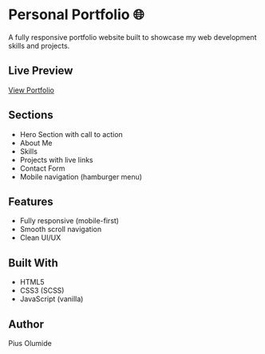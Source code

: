 # Personal Portfolio 🌐

A fully responsive portfolio website built to showcase my web development skills and projects.

## Live Preview

[View Portfolio](https://pius931.github.io/Portfolio/)

## Sections

- Hero Section with call to action
- About Me
- Skills
- Projects with live links
- Contact Form
- Mobile navigation (hamburger menu)

## Features

- Fully responsive (mobile-first)
- Smooth scroll navigation
- Clean UI/UX

## Built With

- HTML5
- CSS3 (SCSS)
- JavaScript (vanilla)

## Author

Pius Olumide
